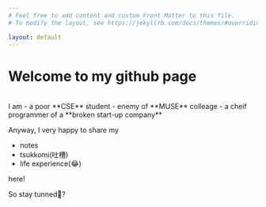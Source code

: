 ```yaml
---
# Feel free to add content and custom Front Matter to this file.
# To modify the layout, see https://jekyllrb.com/docs/themes/#overriding-theme-defaults

layout: default
---
```


# Welcome to my github page
<br/>
I am 
- a poor **CSE** student
- enemy of **MUSE** colleage
- a cheif programmer of a **broken start-up company**


Anyway, I very happy to share my
- notes
- tsukkomi(吐槽)
- life experience(😂)

here!

So stay tunned🤣?
